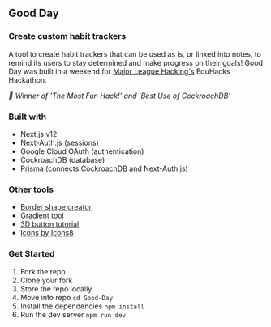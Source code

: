 ## Good Day 
### Create custom habit trackers

A tool to create habit trackers that can be used as is, or linked into notes, to remind its users to stay determined and make progress on their goals! Good Day was built in a weekend for [Major League Hacking's](https://mlh.io) EduHacks Hackathon. 

*🎉 Winner of 'The Most Fun Hack!' and 'Best Use of CockroachDB'*

### Built with

- Next.js v12
- Next-Auth.js (sessions)
- Google Cloud OAuth (authentication)
- CockroachDB (database)
- Prisma (connects CockroachDB and Next-Auth.js)

### Other tools
- [Border shape creator](https://www.shapedivider.app)
- [Gradient tool](https://cssgradient.io)
- [3D button tutorial](https://www.joshwcomeau.com/animation/3d-button/)
- [Icons by Icons8](https://icons8.com)

### Get Started

1. Fork the repo
2. Clone your fork
3. Store the repo locally
4. Move into repo ```cd Good-Day```
5. Install the dependencies ```npm install```
6.  Run the dev server ```npm run dev```
